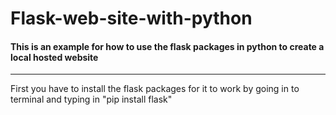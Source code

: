 # Flask-web-site-with-python
#### This is an example for how to use the flask packages in python to create a local hosted website

---

First you have to install the flask packages for it to work by going in to terminal and typing in "pip install flask"
